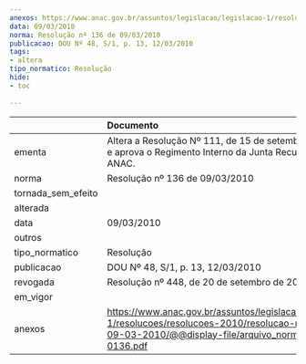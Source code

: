 ```yaml
---
anexos: https://www.anac.gov.br/assuntos/legislacao/legislacao-1/resolucoes/resolucoes-2010/resolucao-no-136-de-09-03-2010/@@display-file/arquivo_norma/A2010-0136.pdf
data: 09/03/2010
norma: Resolução nº 136 de 09/03/2010
publicacao: DOU Nº 48, S/1, p. 13, 12/03/2010
tags:
- altera
tipo_normatico: Resolução
hide: 
- toc 
 
---
```


|                    | Documento                                                                                                                                                      |
|:-------------------|:---------------------------------------------------------------------------------------------------------------------------------------------------------------|
| ementa             | Altera a Resolução Nº 111, de 15 de setembro de 2009, e aprova o Regimento Interno da Junta Recursal da ANAC.                                                  |
| norma              | Resolução nº 136 de 09/03/2010                                                                                                                                 |
| tornada_sem_efeito |                                                                                                                                                                |
| alterada           |                                                                                                                                                                |
| data               | 09/03/2010                                                                                                                                                     |
| outros             |                                                                                                                                                                |
| tipo_normatico     | Resolução                                                                                                                                                      |
| publicacao         | DOU Nº 48, S/1, p. 13, 12/03/2010                                                                                                                              |
| revogada           | Resolução nº 448, de 20 de setembro de 2017.                                                                                                                   |
| em_vigor           |                                                                                                                                                                |
| anexos             | https://www.anac.gov.br/assuntos/legislacao/legislacao-1/resolucoes/resolucoes-2010/resolucao-no-136-de-09-03-2010/@@display-file/arquivo_norma/A2010-0136.pdf |